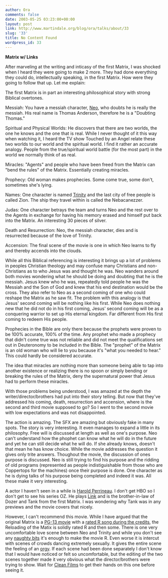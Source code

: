 ```yaml
---
author: Ora
comments: false
date: 2003-05-25 03:23:00+00:00
layout: post
link: http://www.martindale.org/blog/ora/talks/about/33
slug: '33'
title: No Content Found
wordpress_id: 33
---
```


**Matrix w/ Links**
  
After marveling at the writing and inticasy of the first Matrix, I was shocked when I heard they were going to make 2 more. They had done everything they could do, intellectually speaking, in the first Matrix. How were they going to follow that up. Let me explain:
  

  
The first Matrix is in part an interesting philosophical story with strong Biblical overtones. 
  

  
Messiah: You have a messiah character, [Neo](http://www.allposters.com/GetPoster.asp?APNum=379120&f=c&fid=798&P=1&PP=6), who doubts he is really the messiah. His real name is Thomas Anderson, therefore he is a "Doubting Thomas." 
  

  
Spiritual and Physical Worlds: He discovers that there are two worlds, the one he knows and the one that is real. While I never thought of it this way when watching it, I heard the TV show Touched by an Angel relate these two worlds to our world and the spiritual world. I find it rather an accurate analogy. People from the true/spiritual world battle (for the most part) in the world we normally think of as real.
  

  
Miracles: "Agents" and people who have been freed from the Matrix can "bend the rules" of the Matrix. Essentially creating miracles.
  

  
Prophecy: Old woman makes prophecies. Some come true, some don't, sometimes she's lying.
  

  
Names: One character is named [Trinity](http://www.allposters.com/GetPoster.asp?APNum=379121&f=c&fid=798&P=2&PP=6) and the last city of free people is called Zion. The ship they travel within is called the Nebacanezzer.
  

  
Judas: One character betrays the team and turns Neo and the rest over to the Agents in exchange for having his memory erased and himself put back into the Matrix. An interesting 30 pieces of silver.
  

  
Death and Resurrection: Neo, the messiah character, dies and is resurrected because of the love of Trinity.
  

  
Accension: The final scene of the movie is one in which Neo learns to fly and thereby accends into the clouds.
  

  
While all this Biblical referencing is interesting it brings up a lot of problems in peoples Christian theology and may confuse many Christians and non-Christians as to who Jesus was and thought he was. Neo wanders around both movies wondering what he should be doing and doubting that he is the messiah. Jesus knew who he was, repeatedly told people he was the Messiah and the Son of God and knew that his end destination would be the cross. They also refer to Neo as a second coming of one who could reshape the Matrix as he saw fit. The problem with this analogy is that Jesus' second coming will be nothing like his first. While Neo does nothing new that he did not do in his first coming, Jesus' second coming will be as a conquering warrior to set up His eternal kingdom. Far different from His first coming to redeem His people.
  

  
Prophecies in the Bible are only there because the prophets were proven to be 100% accurate, 100% of the time. Any prophet who made a prophecy that didn't come true was not reliable and did not meet the qualifications set out in Deuteronomy to be included in the Bible. The "prophet" of the Matrix is an old woman who will lie to you because it's "what you needed to hear." This could hardly be considered accurate.
  

  
The idea that miracles are nothing more than someone being able to tap into another existence or realizing there is no spoon or simply bending or breaking the rules of the Matrix, deny the supernatural power that Jesus had to perform these miracles.
  

  
With those problems being understood, I was amazed at the depth the writer/director/brothers had put into their story telling. But now that they've addressed his coming, death, resurrection and accension, where is the second and third movie supposed to go? So I went to the second movie with low expectations and was not disappointed.
  

  
The action is amazing. The SFX are amazing but obviously fake in many spots. The story is very interesting. It even manages to expand a little in its philosophy. Free will is discussed at length as well as one's purpose. Neo can't understand how the phophet can know what he will do in the future and yet he can still decide what he will do. If she already knows, doesn't that mean he has know choice. While the movie addresses the question it gives only trite answers. Thoughout the movie, the discussion of ones purpose is discussed. Neo is still trying to find his purpose and the ridding of old programs (represented as people indistiguishable from those who are Coppertops for the machines) once their purpose is done. One character as he is dying talks of his purpose being completed and indeed it was. All these make it very interesting.
  

  
A actor I haven't seen in a while is [Harold Perrineau](http://us.imdb.com/Name?Perrineau%20Jr.,%20Harold). I don't get HBO so I don't get to see his series OZ. He plays [Link](http://news.com.com/2100-1033-955001.html) and is the brother-in-law of Dozer and Tank from the first Matrix. I was wondering why Tank was in any previews and the movie covers that nicely.
  

  
However, I can't recommend this movie. While I have argued that the original Matrix is a [PG-13 movie](http://www.filmratings.com/) with a [rated R song during the credits](http://www.ratm.com/), the Reloading of the Matix is solidly rated R and then some. There is one very uncomfortable love scene between Neo and Trinity and while you don't see any [naughty bits](http://www.pythonline.com/) it's enough to make the movie R. Even worse it is intercut with scenes of crowds dancing extremely sexually. It gives the entire scene the feeling of an [orgy](http://www.m-w.com/cgi-bin/dictionary?book=Dictionary&va=orgy). If each scene had been done separately I don't know that I would have noticed or felt so uncomfortable, but the editing of the two scenes together made it very obvious what the director/brothers were trying to show. Wait for [Clean Films](http://www.cleanfilms.com/) to get their hands on this one before seeing it.
